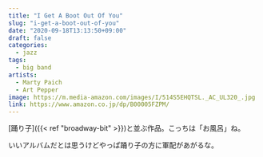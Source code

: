 ```yaml
---
title: "I Get A Boot Out Of You"
slug: "i-get-a-boot-out-of-you"
date: "2020-09-18T13:13:50+09:00"
draft: false
categories:
  - jazz
tags:
  - big band
artists:
  - Marty Paich
  - Art Pepper
image: https://m.media-amazon.com/images/I/514S5EHQTSL._AC_UL320_.jpg
link: https://www.amazon.co.jp/dp/B00005FZPM/
---
```

[踊り子]({{< ref "broadway-bit" >}})と並ぶ作品。こっちは「お風呂」ね。
<!--more-->
いいアルバムだとは思うけどやっぱ踊り子の方に軍配があがるな。
